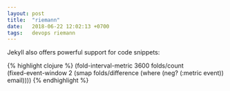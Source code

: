 ```yaml
---
layout: post
title:  "riemann"
date:   2018-06-22 12:02:13 +0700
tags:   devops riemann
---
```


Jekyll also offers powerful support for code snippets:

{% highlight clojure %}
(fold-interval-metric 3600 folds/count                        
  (fixed-event-window 2
    (smap folds/difference
          (where (neg? (:metric event))
                 email))))
{% endhighlight %}
